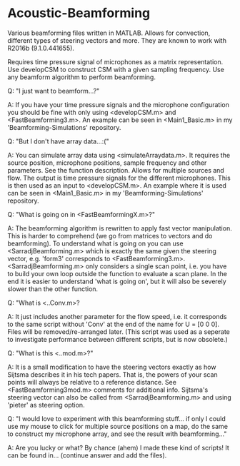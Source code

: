 # Acoustic-Beamforming
Various beamforming files written in MATLAB. Allows for convection, different types of steering vectors and more. They are known to work with R2016b (9.1.0.441655).

Requires time pressure signal of microphones as a matrix representation.
Use developCSM to construct CSM with a given sampling frequency.
Use any beamform algorithm to perform beamforming.

Q: "I just want to beamform...?"

A: If you have your time pressure signals and the microphone configuration you should be fine with only using <developCSM.m> and <FastBeamforming3.m>. An example can be seen in <Main1_Basic.m> in my 'Beamforming-Simulations' repository.

Q: "But I don't have array data...:("

A: You can simulate array data using <simulateArraydata.m>. It requires the source position, microphone positions, sample frequency and other parameters. See the function description. Allows for multiple sources and flow. The output is time pressure signals for the different microphones. This is then used as an input to <developCSM.m>. An example where it is used can be seen in <Main1_Basic.m> in my 'Beamforming-Simulations' repository.

Q: "What is going on in <FastBeamformingX.m>?"

A: The beamforming algorithm is rewritten to apply fast vector manipulation. This is harder to comprehend (we go from matrices to vectors and do beamforming). To understand what is going on you can use <SarradjBeamforming.m> which is exactly the same given the steering vector, e.g. 'form3' corresponds to <FastBeamforming3.m>. <SarradjBeamforming.m> only considers a single scan point, i.e. you have to build your own loop outside the function to evaluate a scan plane. In the end it is easier to understand 'what is going on', but it will also be severely slower than the other function.

Q: "What is <..Conv.m>?

A: It just includes another parameter for the flow speed, i.e. it corresponds to the same script without 'Conv' at the end of the name for U = [0 0 0]. Files will be removed/re-arranged later. (This script was used as a seperate to investigate performance between different scripts, but is now obsolete.)

Q: "What is this <..mod.m>?"

A: It is a small modification to have the steering vectors exactly as how Sijtsma describes it in his tech papers. That is, the powers of your scan points will always be relative to a reference distance. See <FastBeamforming3mod.m> comments for additional info. Sijtsma's steering vector can also be called from <SarradjBeamforming.m> and using 'pieter' as steering option.

Q: "I would love to experiment with this beamforming stuff... if only I could use my mouse to click for multiple source positions on a map, do the same to construct my microphone array, and see the result with beamforming..."

A: Are you lucky or what? By chance (ahem) I made these kind of scripts! It can be found in... (continue answer and add the files).
